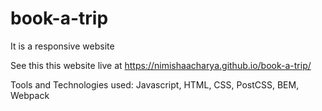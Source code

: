 # book-a-trip
It is a responsive website

See this this website live at https://nimishaacharya.github.io/book-a-trip/

Tools and Technologies used:
Javascript, HTML, CSS, PostCSS, BEM, Webpack
